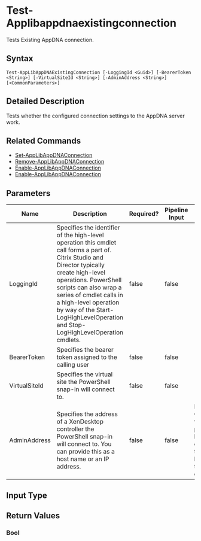 ﻿
# Test-Applibappdnaexistingconnection
Tests Existing AppDNA connection.
## Syntax
```
Test-AppLibAppDNAExistingConnection [-LoggingId <Guid>] [-BearerToken <String>] [-VirtualSiteId <String>] [-AdminAddress <String>] [<CommonParameters>]
```
## Detailed Description
Tests whether the configured connection settings to the AppDNA server work.


## Related Commands

* [Set-AppLibAppDNAConnection](./Set-AppLibAppDNAConnection/)
* [Remove-AppLibAppDNAConnection](./Remove-AppLibAppDNAConnection/)
* [Enable-AppLibAppDNAConnection](./Enable-AppLibAppDNAConnection/)
* [Enable-AppLibAppDNAConnection](./Enable-AppLibAppDNAConnection/)
## Parameters
| Name   | Description | Required? | Pipeline Input | Default Value |
| --- | --- | --- | --- | --- |
| LoggingId | Specifies the identifier of the high-level operation this cmdlet call forms a part of. Citrix Studio and Director typically create high-level operations. PowerShell scripts can also wrap a series of cmdlet calls in a high-level operation by way of the Start-LogHighLevelOperation and Stop-LogHighLevelOperation cmdlets. | false | false |  |
| BearerToken | Specifies the bearer token assigned to the calling user | false | false |  |
| VirtualSiteId | Specifies the virtual site the PowerShell snap-in will connect to. | false | false |  |
| AdminAddress | Specifies the address of a XenDesktop controller the PowerShell snap-in will connect to. You can provide this as a host name or an IP address. | false | false | Localhost. Once a value is provided by any cmdlet, this value becomes the default. |

## Input Type

### 

## Return Values

### Bool

